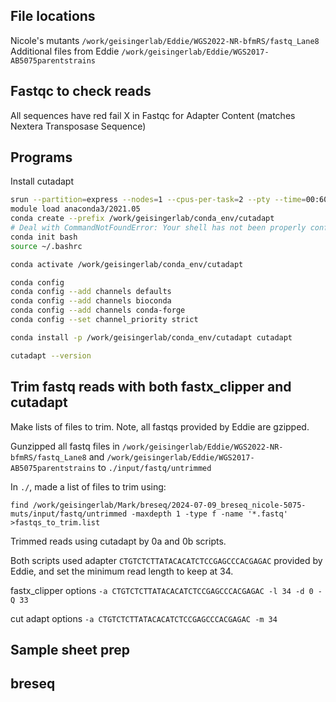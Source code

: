 ## File locations
Nicole's mutants `/work/geisingerlab/Eddie/WGS2022-NR-bfmRS/fastq_Lane8`
Additional files from Eddie `/work/geisingerlab/Eddie/WGS2017-AB5075parentstrains`

## Fastqc to check reads

All sequences have red fail X in Fastqc for Adapter Content (matches Nextera Transposase Sequence)

## Programs

Install cutadapt

```bash
srun --partition=express --nodes=1 --cpus-per-task=2 --pty --time=00:60:00 /bin/bash
module load anaconda3/2021.05
conda create --prefix /work/geisingerlab/conda_env/cutadapt
# Deal with CommandNotFoundError: Your shell has not been properly configured to use 'conda activate'.
conda init bash
source ~/.bashrc

conda activate /work/geisingerlab/conda_env/cutadapt

conda config 
conda config --add channels defaults
conda config --add channels bioconda
conda config --add channels conda-forge
conda config --set channel_priority strict

conda install -p /work/geisingerlab/conda_env/cutadapt cutadapt

cutadapt --version
```

## Trim fastq reads with both fastx_clipper and cutadapt

Make lists of files to trim.  Note, all fastqs provided by Eddie are gzipped.

Gunzipped all fastq files in `/work/geisingerlab/Eddie/WGS2022-NR-bfmRS/fastq_Lane8` and `/work/geisingerlab/Eddie/WGS2017-AB5075parentstrains` to `./input/fastq/untrimmed`

In `./`, made a list of files to trim using:

`find /work/geisingerlab/Mark/breseq/2024-07-09_breseq_nicole-5075-muts/input/fastq/untrimmed -maxdepth 1 -type f -name '*.fastq' >fastqs_to_trim.list`

Trimmed reads using cutadapt by 0a and 0b scripts.

Both scripts used adapter `CTGTCTCTTATACACATCTCCGAGCCCACGAGAC` provided by Eddie, and set the minimum read length to keep at 34.

fastx_clipper options `-a CTGTCTCTTATACACATCTCCGAGCCCACGAGAC -l 34 -d 0 -Q 33`

cut adapt options `-a CTGTCTCTTATACACATCTCCGAGCCCACGAGAC -m 34`

## Sample sheet prep


## breseq


